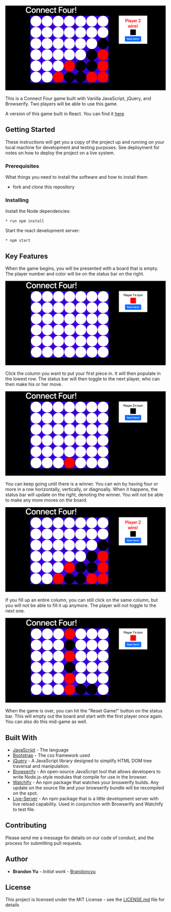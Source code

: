 ![screenshot](./photos/splash-image.png)

This is a Connect Four game built with Vanilla JavaScript, jQuery, and Browserify. Two players will be able to use this game.

A version of this game built in React. You can find it [here](https://github.com/Brandoncyu/connect4-vanilla)

## Getting Started

These instructions will get you a copy of the project up and running on your local machine for development and testing purposes. See deployment for notes on how to deploy the project on a live system.

### Prerequisites

What things you need to install the software and how to install them

* fork and clone this repository

### Installing

Install the Node dependencies:

```shell
* run npm install
```

Start the react development server:

```shell
* npm start
```

## Key Features

When the game begins, you will be presented with a board that is empty. The player number and color will be on the status bar on the right.

![screenshot](./photos/empty.png)

Click the column you want to put your first piece in. It will then populate in the lowest row. The status bar will then toggle to the next player, who can then make his or her move.

![screenshot](./photos/first-move.png)

You can keep going until there is a winner. You can win by having four or more in a row horizontally, vertically, or diagnoally. When it happens, the status bar will update on the right, denoting the winner. You will not be able to make any more moves on the board.

![screenshot](./photos/splash-image.png)

If you fill up an entire column, you can still click on the same column, but you will not be able to fill it up anymore. The player will not toggle to the next one.

![screenshot](./photos/full-column.png)

When the game is over, you can hit the "Reset Game!" button on the status bar. This will empty out the board and start with the first player once again. You can also do this mid-game as well.

## Built With

* [JavaScript](https://www.javascript.com/) - The language
* [Bootstrap](https://bootstrap.com/) - The css framework used
* [jQuery](https://jquery.com/) - A JavaScript library designed to simplify HTML DOM tree traversal and manipulation. 
* [Browserify](http://browserify.org/) - An open-source JavaScript tool that allows developers to write Node.js-style modules that compile for use in the browser. 
* [Watchify](https://github.com/browserify/watchify) - An npm package that watches your broswerify builds. Any update on the source file and your browserify bundle will be recompiled on the spot.
* [Live-Server](https://www.npmjs.com/package/live-server) - An npm package that is a little development server with live reload capability. Used in conjunction with Browserify and Watchify to test file.


## Contributing

Please send me a message for details on our code of conduct, and the process for submitting pull requests.

## Author

* **Brandon Yu** - *Initial work* - [Brandoncyu](https://github.com/Brandoncyu)

## License

This project is licensed under the MIT License - see the [LICENSE.md](LICENSE.md) file for details
